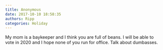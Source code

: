 ```yaml
---
title: Anonymous
date: 2017-10-10 18:58:35
authors: Ripp
categories: Holiday
---
```


 My mom is a baykeeper and I think you are full of beans. I will be able to vote in 2020 and I hope none of you run for office. Talk about dumbasses.